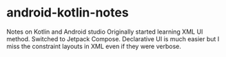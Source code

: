 # android-kotlin-notes
Notes on Kotlin and Android studio
Originally started learning XML UI method.
Switched to Jetpack Compose. 
Declarative UI is much easier but I miss the constraint layouts in XML even if they were verbose.
